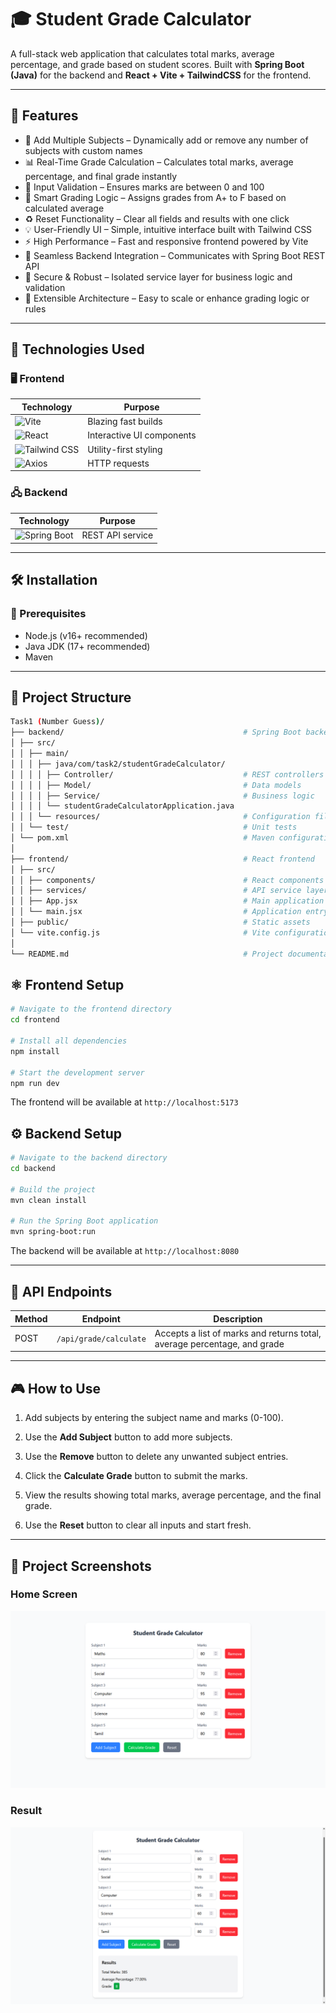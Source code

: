 # 🎓 Student Grade Calculator

A full-stack web application that calculates total marks, average percentage, and grade based on student scores. Built with **Spring Boot (Java)** for the backend and **React + Vite + TailwindCSS** for the frontend.

---

## 🚀 Features

- 📝 Add Multiple Subjects – Dynamically add or remove any number of subjects with custom names
- 📊 Real-Time Grade Calculation – Calculates total marks, average percentage, and final grade instantly
- 🔢 Input Validation – Ensures marks are between 0 and 100
- 🧠 Smart Grading Logic – Assigns grades from A+ to F based on calculated average
- ♻️ Reset Functionality – Clear all fields and results with one click
- 💡 User-Friendly UI – Simple, intuitive interface built with Tailwind CSS
- ⚡ High Performance – Fast and responsive frontend powered by Vite
- 🔌 Seamless Backend Integration – Communicates with Spring Boot REST API
- 🔐 Secure & Robust – Isolated service layer for business logic and validation
- 🔄 Extensible Architecture – Easy to scale or enhance grading logic or rules  

---

## 🧰 Technologies Used

### 🖥️ Frontend  
| Technology | Purpose |  
|------------|---------|  
| ![Vite](https://img.shields.io/badge/Vite-646CFF?logo=vite&logoColor=white) | Blazing fast builds |  
| ![React](https://img.shields.io/badge/React-61DAFB?logo=react&logoColor=black) | Interactive UI components |  
| ![Tailwind CSS](https://img.shields.io/badge/Tailwind_CSS-06B6D4?logo=tailwind-css&logoColor=white) | Utility-first styling |  
| ![Axios](https://img.shields.io/badge/Axios-5A29E4?logo=axios&logoColor=white) | HTTP requests |  

### 🖧 Backend  
| Technology | Purpose |  
|------------|---------|  
| ![Spring Boot](https://img.shields.io/badge/Spring_Boot-6DB33F?logo=spring-boot&logoColor=white) | REST API service |  

---

## 🛠️ Installation

### 🔧 Prerequisites
- Node.js (v16+ recommended)
- Java JDK (17+ recommended)
- Maven

---

## 📁 Project Structure

```bash
Task1 (Number Guess)/
├── backend/                                        # Spring Boot backend
│ ├── src/
│ │ ├── main/
│ │ │ ├── java/com/task2/studentGradeCalculator/
│ │ │ │ ├── Controller/                             # REST controllers
│ │ │ │ ├── Model/                                  # Data models
│ │ │ │ ├── Service/                                # Business logic
│ │ │ │ └── studentGradeCalculatorApplication.java
│ │ │ └── resources/                                # Configuration files
│ │ └── test/                                       # Unit tests
│ └── pom.xml                                       # Maven configuration
│
├── frontend/                                       # React frontend
│ ├── src/
│ │ ├── components/                                 # React components
│ │ ├── services/                                   # API service layer
│ │ ├── App.jsx                                     # Main application component
│ │ └── main.jsx                                    # Application entry point
│ ├── public/                                       # Static assets
│ └── vite.config.js                                # Vite configuration
│
└── README.md                                       # Project documentation
```

## ⚛️ Frontend Setup

```bash
# Navigate to the frontend directory
cd frontend

# Install all dependencies
npm install

# Start the development server
npm run dev
```

The frontend will be available at `http://localhost:5173`


## ⚙️ Backend Setup

```bash
# Navigate to the backend directory
cd backend

# Build the project
mvn clean install

# Run the Spring Boot application
mvn spring-boot:run
```

The backend will be available at `http://localhost:8080`

---

## 📡 API Endpoints

| Method | Endpoint                         | Description             |
|--------|----------------------------------|-------------------------|
| POST   | `/api/grade/calculate`           | Accepts a list of marks and returns total, average percentage, and grade         |


---

## 🎮 How to Use

1. Add subjects by entering the subject name and marks (0-100).

2. Use the **Add Subject** button to add more subjects.

3. Use the **Remove** button to delete any unwanted subject entries.

4. Click the **Calculate Grade** button to submit the marks.

5. View the results showing total marks, average percentage, and the final grade.

6. Use the **Reset** button to clear all inputs and start fresh.

---

## 📸 Project Screenshots

### Home Screen
![Actual Calculator](screenshot/calc1.png "Actual Calculator")

### Result
![Result](screenshot/calc2.png "Result")

